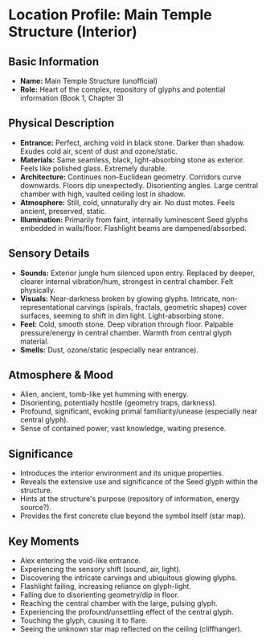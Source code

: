 # Location Profile: Main Temple Structure (Interior)

## Basic Information
- **Name:** Main Temple Structure (unofficial)
- **Role:** Heart of the complex, repository of glyphs and potential information (Book 1, Chapter 3)

## Physical Description
- **Entrance:** Perfect, arching void in black stone. Darker than shadow. Exudes cold air, scent of dust and ozone/static.
- **Materials:** Same seamless, black, light-absorbing stone as exterior. Feels like polished glass. Extremely durable.
- **Architecture:** Continues non-Euclidean geometry. Corridors curve downwards. Floors dip unexpectedly. Disorienting angles. Large central chamber with high, vaulted ceiling lost in shadow.
- **Atmosphere:** Still, cold, unnaturally dry air. No dust motes. Feels ancient, preserved, static.
- **Illumination:** Primarily from faint, internally luminescent Seed glyphs embedded in walls/floor. Flashlight beams are dampened/absorbed.

## Sensory Details
- **Sounds:** Exterior jungle hum silenced upon entry. Replaced by deeper, clearer internal vibration/hum, strongest in central chamber. Felt physically.
- **Visuals:** Near-darkness broken by glowing glyphs. Intricate, non-representational carvings (spirals, fractals, geometric shapes) cover surfaces, seeming to shift in dim light. Light-absorbing stone.
- **Feel:** Cold, smooth stone. Deep vibration through floor. Palpable pressure/energy in central chamber. Warmth from central glyph material.
- **Smells:** Dust, ozone/static (especially near entrance).

## Atmosphere & Mood
- Alien, ancient, tomb-like yet humming with energy.
- Disorienting, potentially hostile (geometry traps, darkness).
- Profound, significant, evoking primal familiarity/unease (especially near central glyph).
- Sense of contained power, vast knowledge, waiting presence.

## Significance
- Introduces the interior environment and its unique properties.
- Reveals the extensive use and significance of the Seed glyph within the structure.
- Hints at the structure's purpose (repository of information, energy source?).
- Provides the first concrete clue beyond the symbol itself (star map).

## Key Moments
- Alex entering the void-like entrance.
- Experiencing the sensory shift (sound, air, light).
- Discovering the intricate carvings and ubiquitous glowing glyphs.
- Flashlight failing, increasing reliance on glyph-light.
- Falling due to disorienting geometry/dip in floor.
- Reaching the central chamber with the large, pulsing glyph.
- Experiencing the profound/unsettling effect of the central glyph.
- Touching the glyph, causing it to flare.
- Seeing the unknown star map reflected on the ceiling (cliffhanger). 